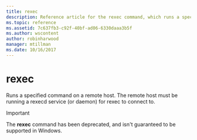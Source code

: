 ```yaml
---
title: rexec
description: Reference article for the rexec command, which runs a specified command on a remote host. This command has been deprecated and isn't guaranteed to be supported in future releases of Windows.
ms.topic: reference
ms.assetid: 7c637fb3-c92f-40bf-ad06-6330daaa3b5f
ms.author: wscontent
author: robinharwood
manager: mtillman
ms.date: 10/16/2017
---
```


# rexec

Runs a specified command on a remote host. The remote host must be running a rexecd service (or daemon) for rexec to connect to.

> [!IMPORTANT]
> The **rexec** command has been deprecated, and isn't guaranteed to be supported in Windows.
